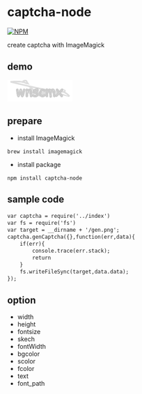 # captcha-node

[![NPM](https://nodei.co/npm/captcha-node.png?downloads=true&downloadRank=true&stars=true)](https://nodei.co/npm/captcha-node/)


 create captcha with ImageMagick

## demo

![demo](demo/gen.png)



## prepare

* install ImageMagick

```
brew install imagemagick
```

* install package


```
npm install captcha-node
```

## sample code

```
var captcha = require('../index')
var fs = require('fs')
var target = __dirname + '/gen.png';
captcha.genCaptcha({},function(err,data){
    if(err){
        console.trace(err.stack);
        return
    }
    fs.writeFileSync(target,data.data);
});
```


## option

* width
* height
* fontsize
* skech
* fontWidth
* bgcolor
* scolor
* fcolor
* text
* font_path
